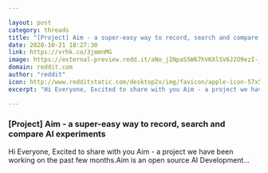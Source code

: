 ```yaml
---

layout: post
category: threads
title: "[Project] Aim - a super-easy way to record, search and compare AI experiments"
date: 2020-10-21 18:27:30
link: https://vrhk.co/3jmmnMG
image: https://external-preview.redd.it/aNo_jINpaSSW67hVKXlSV6J2O9ezI-_AK1f6zXZ6law.jpg?width=400&height=209.42408377&auto=webp&crop=400:209.42408377,smart&s=0190df94437109ef1e9f5f0b2e18de53477f01b2
domain: reddit.com
author: "reddit"
icon: http://www.redditstatic.com/desktop2x/img/favicon/apple-icon-57x57.png
excerpt: "Hi Everyone, Excited to share with you Aim - a project we have been working on the past few months.Aim is an open source AI Development..."

---
```


### [Project] Aim - a super-easy way to record, search and compare AI experiments

Hi Everyone, Excited to share with you Aim - a project we have been working on the past few months.Aim is an open source AI Development...